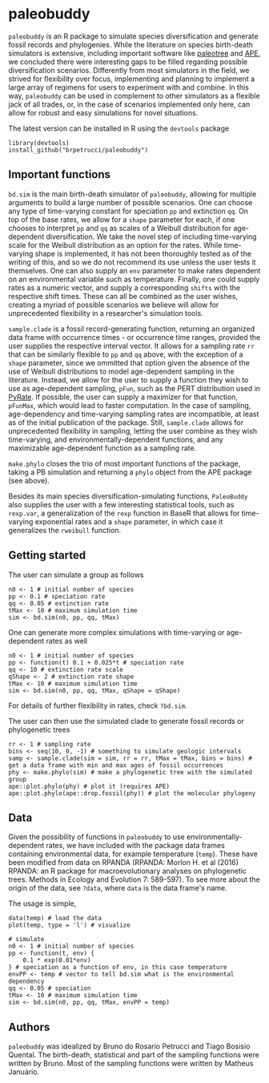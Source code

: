 # paleobuddy

`paleobuddy` is an R package to simulate species diversification and generate fossil records and phylogenies. While the literature on species birth-death simulators is extensive, including important software like [paleotree](https://github.com/dwbapst/paleotree) and [APE](https://github.com/cran/ape), we concluded there were interesting gaps to be filled regarding possible diversification scenarios. Differently from most simulators in the field, we strived for flexibility over focus, implementing and planning to implement a large array of regimens for users to experiment with and combine. In this way, `paleobuddy` can be used in complement to other simulators as a flexible jack of all trades, or, in the case of scenarios implemented only here, can allow for robust and easy simulations for novel situations.

The latest version can be installed in R using the `devtools` package

```
library(devtools)
install_github("brpetrucci/paleobuddy")
```

## Important functions

`bd.sim` is the main birth-death simulator of `paleobuddy`, allowing for multiple arguments to build a large number of possible scenarios. One can choose any type of time-varying constant for speciation `pp` and extinction `qq`. On top of the base rates, we allow for a `shape` parameter for each, if one chooses to interpret `pp` and `qq` as scales of a Weibull distribution for age-dependent diversification. We take the novel step of including time-varying scale for the Weibull distribution as an option for the rates. While time-varying shape is implemented, it has not been thoroughly tested as of the writing of this, and so we do not recommend its use unless the user tests it themselves. One can also supply an `env` parameter to make rates dependent on an environmental variable such as temperature. Finally, one could supply rates as a numeric vector, and supply a corresponding `shifts` with the respective shift times. These can all be combined as the user wishes, creating a myriad of possible scenarios we believe will allow for unprecedented flexibility in a researcher's simulation tools.

`sample.clade` is a fossil record-generating function, returning an organized data frame with occurrence times - or occurrence time ranges, provided the user supplies the respective interval vector. It allows for a sampling rate `rr` that can be similarly flexible to `pp` and `qq` above, with the exception of a `shape` parameter, since we ommitted that option given the absence of the use of Weibull distributions to model age-dependent sampling in the literature. Instead, we allow for the user to supply a function they wish to use as age-dependent sampling, `pFun`, such as the PERT distribution used in [PyRate](https://github.com/dsilvestro/PyRate). If possible, the user can supply a maximizer for that function, `pFunMax`, which would lead to faster computation. In the case of sampling, age-dependency and time-varying sampling rates are incompatible, at least as of the initial publication of the package. Still, `sample.clade` allows for unprecedented flexibility in sampling, letting the user combine as they wish time-varying, and environmentally-dependent functions, and any maximizable age-dependent function as a sampling rate.

`make.phylo` closes the trio of most important functions of the package, taking a PB simulation and returning a `phylo` object from the APE package (see above).

Besides its main species diversification-simulating functions, `PaleoBuddy` also supplies the user with a few interesting statistical tools, such as `rexp.var`, a generalization of the `rexp` function in BaseR that allows for time-varying exponential rates and a `shape` parameter, in which case it generalizes the `rweibull` function.

## Getting started

The user can simulate a group as follows

```
n0 <- 1 # initial number of species
pp <- 0.1 # speciation rate
qq <- 0.05 # extinction rate
tMax <- 10 # maximum simulation time
sim <- bd.sim(n0, pp, qq, tMax)
```

One can generate more complex simulations with time-varying or age-dependent rates as well

```
n0 <- 1 # initial number of species
pp <- function(t) 0.1 + 0.025*t # speciation rate
qq <- 10 # extinction rate scale
qShape <- 2 # extinction rate shape
tMax <- 10 # maximum simulation time
sim <- bd.sim(n0, pp, qq, tMax, qShape = qShape)
```

For details of further flexibility in rates, check `?bd.sim`.

The user can then use the simulated clade to generate fossil records or phylogenetic trees

```
rr <- 1 # sampling rate
bins <- seq(10, 0, -1) # something to simulate geologic intervals
samp <- sample.clade(sim = sim, rr = rr, tMax = tMax, bins = bins) # get a data frame with min and max ages of fossil occurrences
phy <- make.phylo(sim) # make a phylogenetic tree with the simulated group
ape::plot.phylo(phy) # plot it (requires APE)
ape::plot.phylo(ape::drop.fossil(phy)) # plot the molecular phylogeny
```

## Data

Given the possibility of functions in `paleobuddy` to use environmentally-dependent rates, we have included with the package data frames containing environmental data, for example temperature (`temp`). These have been modified from data on RPANDA (RPANDA: Morlon H. et al (2016) RPANDA: an R package for macroevolutionary analyses on phylogenetic trees. Methods in Ecology and Evolution 7: 589-597). To see more about the origin of the data, see `?data`, where `data` is the data frame's name.

The usage is simple,

```
data(temp) # load the data
plot(temp, type = 'l') # visualize

# simulate
n0 <- 1 # initial number of species
pp <- function(t, env) {
    0.1 * exp(0.01*env)
} # speciation as a function of env, in this case temperature
envPP <- temp # vector to tell bd.sim what is the environmental dependency
qq <- 0.05 # speciation
tMax <- 10 # maximum simulation time
sim <- bd.sim(n0, pp, qq, tMax, envPP = temp)
```

## Authors

`paleobuddy` was idealized by Bruno do Rosario Petrucci and Tiago Bosisio Quental. The birth-death, statistical and part of the sampling functions were written by Bruno. Most of the sampling functions were written by Matheus Januário.
